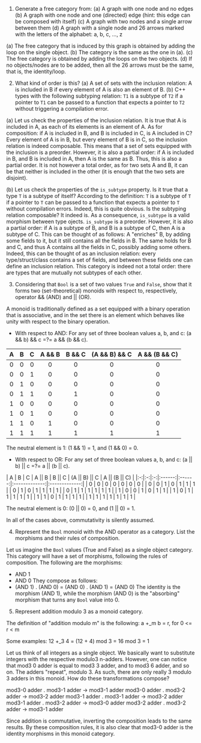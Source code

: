 1. Generate a free category from:
    (a) A graph with one node and no edges
    (b) A graph with one node and one (directed) edge (hint: this edge can be
        composed with itself)
    (c) A graph with two nodes and a single arrow between them
    (d) A graph with a single node and 26 arrows marked with the letters of the
        alphabet: a, b, c, ..., z

(a) The free category that is induced by this graph is obtained by adding the
loop on the single object.
(b) The category is the same as the one in (a).
(c) The free category is obtained by adding the loops on the two objects.
(d) If no objects/nodes are to be added, then all the 26 arrows must be the
same, that is, the identity/loop.

2. What kind of order is this?
    (a) A set of sets with the inclusion relation: A is included in B if every
    element of A is also an element of B.
    (b) C++ types with the following subtyping relation: `T1` is a subtype of
    `T2` if a pointer to `T1` can be passed to a function that expects a
    pointer to `T2` without triggering a compilation error.

(a) Let us check the properties of the inclusion relation. It is true that A is
included in A, as each of its elements is an element of A. As for composition:
if A is included in B, and B is included in C, is A included in C? Every
element of A is in B, but every element of B is in C, so the inclusion relation
is indeed composable. This means that a set of sets equipped with the inclusion
is a preorder.
However, it is also a partial order: if A is included in B, and B is included
in A, then A is the same as B. Thus, this is also a partial order.
It is not however a total order, as for two sets A and B, it can be that
neither is included in the other (it is enough that the two sets are disjoint).

(b) Let us check the properties of the `is_subtype` property. Is it true that a
type `T` is a subtype of itself? According to the definition: `T` is a subtype
of `T` if a pointer to `T` can be passed to a function that expects a pointer
to `T` without compilation errors. Indeed, this is quite obvious. Is the
subtyping relation composable? It indeed is. As a consequence, `is_subtype` is
a valid morphism between type ojects. `is_subtype` is a preorder.
However, it is also a partial order: if A is a subtype of B, and B is a subtype
of C, then A is a subtype of C. This can be thought of as follows: A "enriches"
B, by adding some fields to it, but it still contains all the fields in B. The
same holds for B and C, and thus A contains all the fields in C, possibly
adding some others. Indeed, this can be thought of as an inclusion relation:
every type/struct/class contains a set of fields, and between these fields one
can define an inclusion relation.
This category is indeed not a total order: there are types that are mutually
not subtypes of each other.

3. Considering that `Bool` is a set of two values `True` and `False`, show that
   it forms two (set-theoretical) monoids with respect to, respectively,
   operator && (AND) and || (OR).

A monoid is traditionally defined as a set equipped with a binary operation
that is associative, and in the set there is an element which behaves like
unity with respect to the binary operation.
* With respect to AND:
For any set of three boolean values a, b, and c: (a && b) && c =?= a && (b && c).

| A | B | C | A && B | B && C | (A && B) && C | A && (B && C) |
|:-:|:-:|:-:|:------:|:------:|:-------------:|:-------------:|
| 0 | 0 | 0 |    0   |    0   |       0       |       0       |
| 0 | 0 | 1 |    0   |    0   |       0       |       0       |
| 0 | 1 | 0 |    0   |    0   |       0       |       0       |
| 0 | 1 | 1 |    0   |    1   |       0       |       0       |
| 1 | 0 | 0 |    0   |    0   |       0       |       0       |
| 1 | 0 | 1 |    0   |    0   |       0       |       0       |
| 1 | 1 | 0 |    1   |    0   |       0       |       0       |
| 1 | 1 | 1 |    1   |    1   |       1       |       1       |

The neutral element is 1: (1 && 1) = 1, and (1 && 0) = 0.

* With respect to OR:
For any set of three boolean values a, b, and c: (a || b) || c =?= a || (b || c).

| A | B | C | A || B | B || C | (A || B) || C | A || (B || C) |
|:-:|:-:|:-:|:------:|:------:|:-------------:|:-------------:|
| 0 | 0 | 0 |    0   |    0   |       0       |       0       |
| 0 | 0 | 1 |    0   |    1   |       1       |       1       |
| 0 | 1 | 0 |    1   |    1   |       1       |       1       |
| 0 | 1 | 1 |    1   |    1   |       1       |       1       |
| 1 | 0 | 0 |    1   |    0   |       1       |       1       |
| 1 | 0 | 1 |    1   |    1   |       1       |       1       |
| 1 | 1 | 0 |    1   |    1   |       1       |       1       |
| 1 | 1 | 1 |    1   |    1   |       1       |       1       |

The neutral element is 0: (0 || 0) = 0, and (1 || 0) = 1.

In all of the cases above, commutativity is silently assumed.

4. Represent the `Bool` monoid with the AND operator as a category. List the
   morphisms and their rules of composition.

Let us imagine the `Bool` values (True and False) as a single object category.
This category will have a set of morphisms, following the rules of composition.
The following are the morphisms:
* AND 1
* AND 0
They compose as follows:
* (AND 1) . (AND 0) = (AND 0) . (AND 1) = (AND 0)
The identity is the morphism (AND 1), while the morphism (AND 0) is the
"absorbing" morphism that turns any `Bool` value into 0.

5. Represent addition modulo 3 as a monoid category.

The definition of "addition modulo m" is the following:
a +\_m b = r, for 0 <= r < m

Some examples: 12 +\_3 4 = (12 + 4) mod 3 = 16 mod 3 = 1

Let us think of all integers as a single object. We basically want to
substitute integers with the respective modulo3 n-adders. However, one can
notice that mod3 0 adder is equal to mod3 3 adder, and to mod3 6 adder, and so
on. The adders "repeat", modulo 3. As such, there are only really 3 modulo 3
adders in this monoid. How do these transformations compose?

mod3-0 adder . mod3-1 adder -> mod3-1 adder
mod3-0 adder . mod3-2 adder -> mod3-2 adder
mod3-1 adder . mod3-1 adder -> mod3-2 adder
mod3-1 adder . mod3-2 adder -> mod3-0 adder
mod3-2 adder . mod3-2 adder -> mod3-1 adder

Since addition is commutative, inverting the composition leads to the same
results. By these composition rules, it is also clear that mod3-0 adder is the
identity morphisms in this monoid category.
